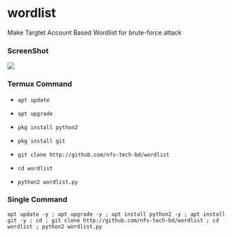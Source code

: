 # wordlist
Make Targtet Account Based Wordlist for brute-force attack 

### ScreenShot

<img src="https://raw.githubusercontent.com/nfs-tech-bd/wordlist/main/Screenshot_2021-04-24-12-01-44-294_com.termux.png">


### Termux Command



* `apt update`

* `apt upgrade`

* `pkg install python2`

* `pkg install git`

* `git clone http://github.com/nfs-tech-bd/wordlist`

* `cd wordlist`

* `python2 wordlist.py`

### Single Command

```
apt update -y ; apt upgrade -y ; apt install python2 -y ; apt install git -y ; cd ; git clone http://github.com/nfs-tech-bd/wordlist ; cd wordlist ; python2 wordlist.py
```
